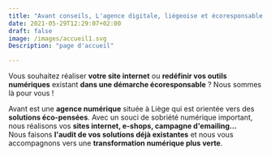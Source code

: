 ```yaml
---
title: "Avant conseils, L'agence digitale, liégeoise et écoresponsable qui vous accompagne dans votre développement numérique"
date: 2021-05-29T12:29:07+02:00
draft: false
image: /images/accueil1.svg
Description: "page d'accueil"

---
```



Vous souhaitez réaliser **votre site internet** ou **redéfinir vos outils numériques** existant **dans une démarche écoresponsable**  ? Nous sommes là pour vous !

Avant est une **agence numérique** située à Liège qui est orientée vers des **solutions éco-pensées**.
Avec un souci de sobriété numérique important, nous réalisons vos **sites internet, e-shops, campagne d'emailing...**  
Nous faisons **l'audit de vos solutions déjà existantes** et nous vous accompagnons vers une **transformation numérique plus verte**.
